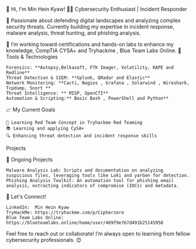 👋 Hi, I'm Min Hein Kyaw!
👨‍💻 Cybersecurity Enthusiast | Incident Responder

🔹 Passionate about defending digital landscapes and analyzing complex security threats. Currently building my expertise in incident response, malware analysis, threat hunting, and phishing analysis.

🔹 I’m working toward certifications and hands-on labs to enhance my knowledge, CompTIA CYSA+ and Tryhackme , Blue Team Labs Online.
🔧 Tools & Technologies

    Forensics: **Autopsy,Belkasoft, FTK Imager, Volatility, KAPE and Redline** 
    Threat Detection & SIEM: **Splunk, QRadar and Elastic**
    Network Monitoring: **Cacti, Nagios , Grafana , Solarwind , Wireshark, Tcpdump, Snort **
    Threat Intelligence: ** MISP, OpenCTI**
    Automation & Scripting:** Basic Bash , PowerShell and Python**
    

📈 My Current Goals

    🎯 Learning Red Team Concept in Tryhackme Red Teaming 
    📚 Learning and applying CySA+ 
    🔍 Enhancing threat detection and incident response skills

   Projects 
   

📂 Ongoing Projects

    Malware Analysis Lab: Scripts and documentation on analyzing suspicious files, leveraging tools like Loki and yarGen for detection.
    Phishing Analysis Toolkit: An automation tool for phishing email analysis, extracting indicators of compromise (IOCs) and metadata.
    

🌱 Let's Connect!

    LinkedIn:  Min Hein Kyaw 
    TryHackMe: https://tryhackme.com/p/Cipherzero
    Blue Team Labs Online:  https://blueteamlabs.online/home/user/469f9e767d491b25145958


Feel free to reach out or collaborate! I’m always open to learning from fellow cybersecurity professionals. 😊

